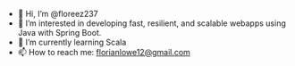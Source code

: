 - 👋 Hi, I’m @floreez237
- 👀 I’m interested in developing fast, resilient, and scalable webapps using Java with Spring Boot.
- 🌱 I’m currently learning Scala
- 📫 How to reach me: florianlowe12@gmail.com

<!---
floreez237/floreez237 is a ✨ special ✨ repository because its `README.md` (this file) appears on your GitHub profile.
You can click the Preview link to take a look at your changes.
--->
